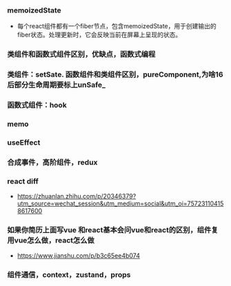 ### memoizedState
- 每个react组件都有一个fiber节点，包含memoizedState，用于创建输出的fiber状态。处理更新时，它会反映当前在屏幕上呈现的状态。

### 类组件和函数式组件区别，优缺点，函数式编程


### 类组件：setSate. 函数组件和类组件区别，pureComponent,为啥16后部分生命周期要标上unSafe_
### 函数式组件：hook
### memo


### useEffect

### 合成事件，高阶组件，redux
### react diff
- https://zhuanlan.zhihu.com/p/20346379?utm_source=wechat_session&utm_medium=social&utm_oi=757231104158617600
### 如果你简历上面写vue 和react基本会问vue和react的区别，组件复用vue怎么做，react怎么做
- https://www.jianshu.com/p/b3c65ee4b074

### 组件通信，context，zustand，props
